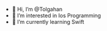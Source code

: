- 👋 Hi, I’m @Tolgahan
- 👀 I’m interested in Ios Programming
- 🌱 I’m currently learning Swift


<!---
Tolgahan22/Tolgahan22 is a ✨ special ✨ repository because its `README.md` (this file) appears on your GitHub profile.
You can click the Preview link to take a look at your changes.
--->
